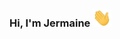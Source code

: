 ### Hi, I'm Jermaine <img src="https://github.com/ABSphreak/ABSphreak/blob/master/gifs/Hi.gif" width="30">
